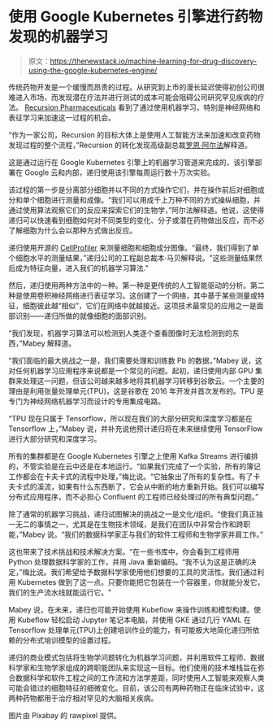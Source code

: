 # 使用 Google Kubernetes 引擎进行药物发现的机器学习

> 原文：<https://thenewstack.io/machine-learning-for-drug-discovery-using-the-google-kubernetes-engine/>

传统药物开发是一个缓慢而昂贵的过程。从研究到上市的漫长延迟使得初创公司很难进入市场，而发现潜在疗法并进行测试的成本可能会阻碍公司研究罕见疾病的疗法。 [Recursion Pharmaceuticals](https://www.recursionpharma.com/) 看到了通过使用机器学习，特别是神经网络和表征学习来加速这一过程的机会。

“作为一家公司，Recursion 的目标大体上是使用人工智能方法来加速和改变药物发现过程的整个流程，”Recursion 的转化发现高级副总裁[罗恩·阿尔法](https://twitter.com/ron_alfa)解释道。

这是通过运行在 Google Kubernetes 引擎上的机器学习管道来完成的，该引擎部署在 Google 云和内部，递归使用该引擎每周运行数十万次实验。

该过程的第一步是分离部分细胞并以不同的方式操作它们，并在操作前后对细胞成分和单个细胞进行测量和成像。“我们可以用成千上万种不同的方式操纵细胞，并通过使用算法观察它们的反应来探索它们的生物学，”阿尔法解释道。他说，这使得递归可以快速看到细胞如何对不同类型的变化、分子或潜在药物做出反应，而不必了解细胞为什么会以那种方式做出反应。

递归使用开源的 [CellProfiler](https://cellprofiler.org) 来测量细胞和细胞成分图像。“最终，我们得到了单个细胞水平的测量结果，”递归公司的工程副总裁本·马贝解释说。"这些测量结果然后成为特征向量，进入我们的机器学习算法."

然后，递归使用两种方法中的一种。第一种是更传统的人工智能驱动的分析。第二种是使用卷积神经网络进行表征学习。这创建了一个网络，其中基于某些测量或特征，细胞彼此越“相似”，它们在网络中就越接近。这项技术最常见的应用之一是面部识别——递归所做的就像细胞的面部识别。

“我们发现，机器学习算法可以检测到人类逐个查看图像时无法检测到的东西，”Mabey 解释道。

“我们面临的最大挑战之一是，我们需要处理和训练数 Pb 的数据，”Mabey 说，这对任何机器学习应用程序来说都是一个常见的问题。起初，递归使用内部 GPU 集群来处理这一问题，但该公司越来越多地将其机器学习转移到谷歌云。一个主要的理由是利用张量处理单元(TPU)，这是谷歌在 2016 年开发并首次发布的。TPU 是专门为神经网络机器学习而设计的专用集成电路。

“TPU 现在只属于 Tensorflow，所以现在我们的大部分研究和深度学习都是在 Tensorflow 上，”Mabey 说，并补充说他预计递归将在未来继续使用 TensorFlow 进行大部分研究和深度学习。

所有的集群都是在 Google Kubernetes 引擎之上使用 Kafka Streams 进行编排的，不管实验是在云中还是在本地运行。“如果我们完成了一个实验，所有的簿记工作都会在卡夫卡式的流程中处理，”梅比说。“它抽象出了所有的复杂性。有了卡夫卡式的溪流，如果有什么东西断了，它会从中断的地方重新开始。我们可以编写分布式应用程序，而不必担心 Confluent 的工程师已经处理过的所有典型问题。”

除了通常的机器学习挑战，递归试图解决的挑战之一是文化/组织。“使我们真正独一无二的事情之一，尤其是在生物技术领域，是我们在团队中非常合作和跨职能，”Mabey 说。“我们的数据科学家正与我们的软件工程师和生物学家并肩工作。”

这也带来了技术挑战和技术解决方案。“在一些书库中，你会看到工程师用 Python 处理数据科学家的工作，并用 Java 重新编码。“我不认为这是正确的决定，”梅比说。我们希望给予数据科学家使用他们想要的工具的灵活性。我们通过利用 Kubernetes 做到了这一点。只要你能把它包装在一个容器里，你就能分发它，我们的生产流水线就能运行它。"

Mabey 说，在未来，递归也可能开始使用 Kubeflow 来操作训练和模型构建。使用 Kubeflow 轻松启动 Jupyter 笔记本电脑，并使用 GKE 通过几行 YAML 在 Tensorflow 处理单元(TPU)上创建培训作业的能力，有可能极大地简化递归所依赖的分布式培训模型的设置过程。

递归的商业模式包括将生物学问题转化为机器学习问题，并利用软件工程师、数据科学家和生物学家组成的跨职能团队来实现这一目标。他们使用的技术堆栈旨在弥合数据科学和软件工程之间的工作流和方法学差距，同时使用人工智能来观察人类可能会错过的细胞特征的细微变化。目前，该公司有两种药物正在临床试验中，这两种药物都用于治疗相对罕见的大脑相关疾病。

图片由 Pixabay 的 rawpixel 提供。

<svg xmlns:xlink="http://www.w3.org/1999/xlink" viewBox="0 0 68 31" version="1.1"><title>Group</title> <desc>Created with Sketch.</desc></svg>
